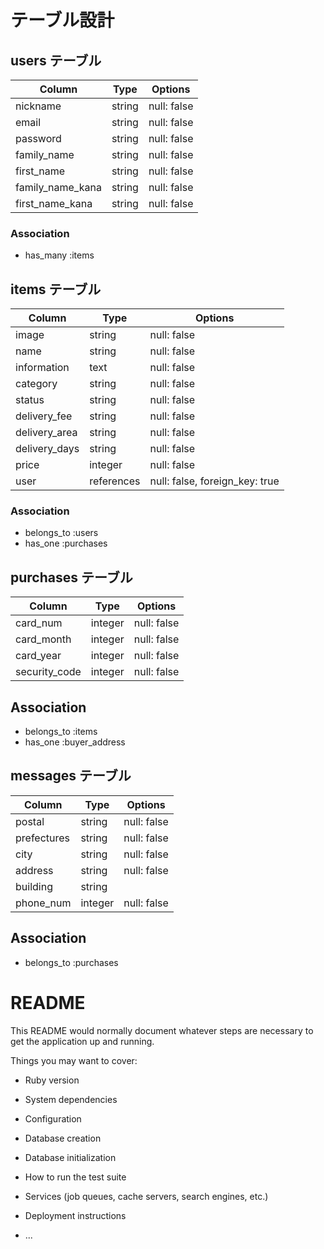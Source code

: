 # テーブル設計

## users テーブル

| Column           | Type   | Options     |
| ---------------- | ------ | ----------- |
| nickname         | string | null: false |
| email            | string | null: false |
| password         | string | null: false |
| family_name      | string | null: false |
| first_name       | string | null: false |
| family_name_kana | string | null: false |
| first_name_kana  | string | null: false |

### Association

- has_many :items

## items テーブル

| Column        | Type       | Options                        |
| ------------- | ---------- | ------------------------------ |
| image         | string     | null: false                    |
| name          | string     | null: false                    |
| information   | text       | null: false                    |
| category      | string     | null: false                    |
| status        | string     | null: false                    |
| delivery_fee  | string     | null: false                    |
| delivery_area | string     | null: false                    |
| delivery_days | string     | null: false                    |
| price         | integer    | null: false                    |
| user          | references | null: false, foreign_key: true |

### Association

- belongs_to :users
- has_one :purchases

## purchases テーブル

| Column        | Type    | Options     |
| ------------- | ------- | ----------- |
| card_num      | integer | null: false |
| card_month    | integer | null: false |
| card_year     | integer | null: false |
| security_code | integer | null: false |

## Association

- belongs_to :items
- has_one :buyer_address

## messages テーブル

| Column      | Type    | Options     |
| ----------- | ------- | ----------- |
| postal      | string  | null: false |
| prefectures | string  | null: false |
| city        | string  | null: false |
| address     | string  | null: false |
| building    | string  |             |
| phone_num   | integer | null: false |

## Association

- belongs_to :purchases

# README

This README would normally document whatever steps are necessary to get the
application up and running.

Things you may want to cover:

* Ruby version

* System dependencies

* Configuration

* Database creation

* Database initialization

* How to run the test suite

* Services (job queues, cache servers, search engines, etc.)

* Deployment instructions

* ...
